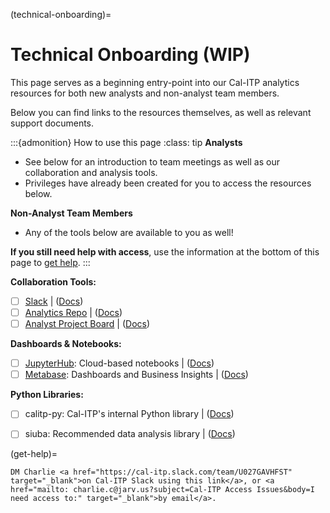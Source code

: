 (technical-onboarding)=
# Technical Onboarding (WIP)
This page serves as a beginning entry-point into our Cal-ITP analytics resources for both new analysts and non-analyst team members.

Below you can find links to the resources themselves, as well as relevant support documents.

:::{admonition} How to use this page
:class: tip
**Analysts**
* See below for an introduction to team meetings as well as our collaboration and analysis tools.
* Privileges have already been created for you to access the resources below.

**Non-Analyst Team Members**
* Any of the tools below are available to you as well!

**If you still need help with access**, use the information at the bottom of this page to [get help](get-help).
:::

**Collaboration Tools:**

- [ ]  [Slack](https://cal-itp.slack.com) | ([Docs](slack-intro))
- [ ]  [Analytics Repo](https://github.com/cal-itp/data-analyses) | ([Docs](analytics-repo))
- [ ]  [Analyst Project Board](https://github.com/cal-itp/data-infra/projects/6) | ([Docs](analytics-project-board))

**Dashboards & Notebooks:**

- [ ]  [JupyterHub](https://hubtest.k8s.calitp.jarv.us/): Cloud-based notebooks | ([Docs](jupyterhub))
- [ ]  [Metabase](https://dashboards.calitp.org/): Dashboards and Business Insights | ([Docs](metabase))

**Python Libraries:**

- [ ]  calitp-py: Cal-ITP's internal Python library | ([Docs](calitp))
- [ ]  siuba: Recommended data analysis library | ([Docs](siuba))


(get-help)=
```{admonition} Still need access to a tool above?
DM Charlie <a href="https://cal-itp.slack.com/team/U027GAVHFST" target="_blank">on Cal-ITP Slack using this link</a>, or <a href="mailto: charlie.c@jarv.us?subject=Cal-ITP Access Issues&body=I need access to:" target="_blank">by email</a>.
```
